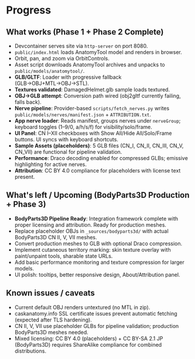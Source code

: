 # Progress

## What works (Phase 1 + Phase 2 Complete)
- Devcontainer serves site via `http-server` on port 8080.
- `public/index.html` loads AnatomyTool model and renders in browser.
- Orbit, pan, and zoom via OrbitControls.
- Asset script downloads AnatomyTool archives and unpacks to `public/models/anatomytool/`.
- **GLB/GLTF**: Loader with progressive fallback (GLB→OBJ+MTL→OBJ→STL).
- **Textures validated**: DamagedHelmet.glb sample loads textured.
- **OBJ→GLB attempt**: Conversion path wired (obj2gltf currently failing, falls back).
- **Nerve pipeline**: Provider-based `scripts/fetch_nerves.py` writes `public/models/nerves/manifest.json` + `ATTRIBUTION.txt`.
- **App nerve loader**: Reads manifest, groups nerves under `nerveGroup`; keyboard toggles (1–9/0, a/h/s/f) for visibility/solo/frame.
- **UI Panel**: CN I–XII checkboxes with Show All/Hide All/Solo/Frame buttons. UI syncs with keyboard shortcuts.
- **Sample Assets (placeholders)**: 5 GLB files (CN_I, CN_II, CN_III, CN_V, CN_VII) are functional for pipeline validation.
- **Performance**: Draco decoding enabled for compressed GLBs; emissive highlighting for active nerves.
- **Attribution**: CC BY 4.0 compliance for placeholders with license text present.

## What's left / Upcoming (BodyParts3D Production + Phase 3)
- **BodyParts3D Pipeline Ready**: Integration framework complete with proper licensing and attribution. Ready for production meshes.
- Replace placeholder OBJs in `_sources/bodyparts3d/` with actual BodyParts3D CN II, V, VII meshes.
- Convert production meshes to GLB with optional Draco compression.
- Implement cutaneous territory marking: skin texture overlay with paint/unpaint tools, sharable state URLs.
- Add basic performance monitoring and texture compression for larger models.
- UI polish: tooltips, better responsive design, About/Attribution panel.

## Known issues / caveats
- Current default OBJ renders untextured (no MTL in zip).
- caskanatomy.info SSL certificate issues prevent automatic fetching (expected after TLS hardening).
- CN II, V, VII use placeholder GLBs for pipeline validation; production BodyParts3D meshes needed.
- Mixed licensing: CC BY 4.0 (placeholders) + CC BY-SA 2.1 JP (BodyParts3D) requires ShareAlike compliance for combined distributions.
